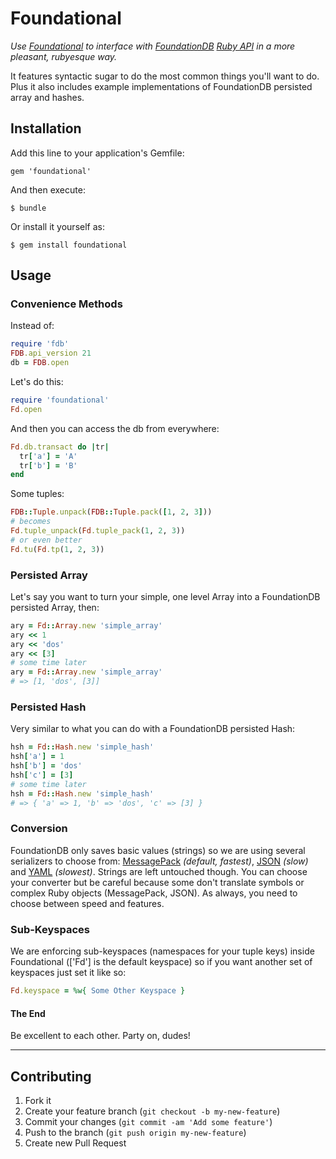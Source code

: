 # Foundational

_Use [Foundational](https://github.com/aemadrid/foundational) to interface with [FoundationDB](http://www.foundationdb.com/) [Ruby API](http://www.foundationdb.com/documentation/beta1/api-ruby.html) in a more pleasant, rubyesque way._

It features syntactic sugar to do the most common things you'll want to do. Plus it also includes example implementations of FoundationDB persisted array and hashes.

## Installation

Add this line to your application's Gemfile:

    gem 'foundational'

And then execute:

    $ bundle

Or install it yourself as:

    $ gem install foundational

## Usage

### Convenience Methods

Instead of:

```ruby
require 'fdb'
FDB.api_version 21
db = FDB.open
```
	
Let's do this:

```ruby
require 'foundational'
Fd.open
```
	
And then you can access the db from everywhere:

```ruby
Fd.db.transact do |tr|
  tr['a'] = 'A'
  tr['b'] = 'B'
end
```

Some tuples:

```ruby
FDB::Tuple.unpack(FDB::Tuple.pack([1, 2, 3]))
# becomes
Fd.tuple_unpack(Fd.tuple_pack(1, 2, 3))
# or even better
Fd.tu(Fd.tp(1, 2, 3))
```

### Persisted Array

Let's say you want to turn your simple, one level Array into a FoundationDB persisted Array, then:

```ruby
ary = Fd::Array.new 'simple_array'
ary << 1
ary << 'dos'
ary << [3]
# some time later
ary = Fd::Array.new 'simple_array'
# => [1, 'dos', [3]]
```

### Persisted Hash

Very similar to what you can do with a FoundationDB persisted Hash:

```ruby
hsh = Fd::Hash.new 'simple_hash'
hsh['a'] = 1
hsh['b'] = 'dos'
hsh['c'] = [3]
# some time later
hsh = Fd::Hash.new 'simple_hash'
# => { 'a' => 1, 'b' => 'dos', 'c' => [3] }
```
	
### Conversion 
FoundationDB only saves basic values (strings) so we are using several serializers to choose from: [MessagePack](http://msgpack.org/) _(default, fastest)_, [JSON](https://github.com/intridea/multi_json) _(slow)_ and [YAML](http://ruby-doc.org/stdlib-1.9.3/libdoc/yaml/rdoc/YAML.html) _(slowest)_. Strings are left untouched though. You can choose your converter but be careful because some don't translate symbols or complex Ruby objects (MessagePack, JSON). As always, you need to choose between speed and features.

### Sub-Keyspaces
We are enforcing sub-keyspaces (namespaces for your tuple keys) inside Foundational (['Fd'] is the default keyspace) so if you want another set of keyspaces just set it like so:

```ruby
Fd.keyspace = %w{ Some Other Keyspace }
```

#### The End
Be excellent to each other. Party on, dudes!

---


## Contributing

1. Fork it
2. Create your feature branch (`git checkout -b my-new-feature`)
3. Commit your changes (`git commit -am 'Add some feature'`)
4. Push to the branch (`git push origin my-new-feature`)
5. Create new Pull Request
